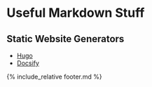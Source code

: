 # Useful Markdown Stuff

## Static Website Generators

- [Hugo](https://gohugo.io/)
- [Docsify](https://docsify.js.org/#/)

{% include_relative footer.md %}
